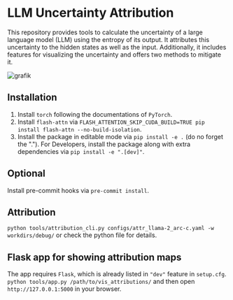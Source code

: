 # LLM Uncertainty Attribution
This repository provides tools to calculate the uncertainty of a large language model (LLM) using the entropy of its output. It attributes this uncertainty to the hidden states as well as the input. Additionally, it includes features for visualizing the uncertainty and offers two methods to mitigate it.

![grafik](https://github.com/finitearth/llm-ua/assets/19229952/39eadabd-2f3e-4c1b-89ad-8ed2355d310d)

## Installation
1. Install `torch` following the documentations of `PyTorch`.
2. Install `flash-attn` via `FLASH_ATTENTION_SKIP_CUDA_BUILD=TRUE pip install flash-attn --no-build-isolation`.
2. Install the package in editable mode via `pip install -e .` (do no forget the "."). For Developers,
install the package along with extra dependencies via `pip install -e ".[dev]"`.

## Optional
Install pre-commit hooks via `pre-commit install`.

## Attribution
`python tools/attribution_cli.py configs/attr_llama-2_arc-c.yaml -w workdirs/debug/` or check the python file for details.

## Flask app for showing attribution maps
The app requires `Flask`, which is already listed in `"dev"` feature in `setup.cfg`.
`python tools/app.py /path/to/vis_attributions/`
and then open `http://127.0.0.1:5000` in your browser.


